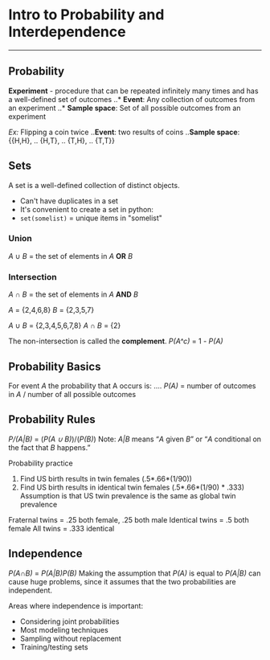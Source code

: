 # Intro to Probability and Interdependence
------
## Probability
**Experiment** - procedure that can be repeated infinitely many times and has a well-defined set of outcomes
..* **Event**: Any collection of outcomes from an experiment
..* **Sample space**: Set of all possible outcomes from an experiment

*Ex:* Flipping a coin twice
..**Event**: two results of coins
..**Sample space**: {{H,H},
..                   {H,T},
..                   {T,H},
..                   {T,T}}

## Sets
A set is a well-defined collection of distinct objects.
  * Can't have duplicates in a set
  * It's convenient to create a set in python:
  * `set(somelist)` = unique items in "somelist"

### Union
*A* ∪ *B* = the set of elements in *A* **OR** *B*

### Intersection
*A* ∩ *B* = the set of elements in *A* **AND** *B*

*A* = {2,4,6,8}
*B* = {2,3,5,7}

*A* ∪ *B* = {2,3,4,5,6,7,8}
*A* ∩ *B* = {2}

The non-intersection is called the **complement**.
*P(A^c)* = 1 - *P(A)*

## Probability Basics
For event *A* the probability that A occurs is:
.... *P(A)* =  number of outcomes in *A* / number of all possible outcomes

## Probability Rules
*P/(A|B)* = (*P(A ∪ B)*)/(*P(B)*)
Note: *A|B* means “*A* given *B*” or “*A* conditional on the fact that *B* happens.”

Probability practice
1. Find US birth results in twin females (.5*.66*(1/90))
2. Find US birth results in identical twin females (.5*.66*(1/90) * .333)
Assumption is that US twin prevalence is the same as global twin prevalence

Fraternal twins = .25 both female, .25 both male
Identical twins = .5 both female
All twins = .333 identical

## Independence
*P(A*∩*B)* = *P(A|B)P(B)*
Making the assumption that *P(A)* is equal to *P(A|B)* can cause huge problems, since it assumes that the two probabilities are independent.

Areas where independence is important:
* Considering joint probabilities
* Most modeling techniques
* Sampling without replacement
* Training/testing sets
